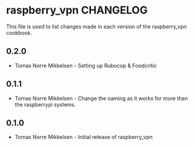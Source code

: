 raspberry_vpn CHANGELOG
=======================

This file is used to list changes made in each version of the raspberry_vpn cookbook.

0.2.0
-----
- Tomas Norre Mikkelsen - Setting up Rubocop & Foodcritic

0.1.1
-----
- Tomas Norre Mikkelsen - Change the naming as it works for more than the raspberrypi systems.


0.1.0
-----
- Tomas Norre Mikkelsen - Initial release of raspberry_vpn
